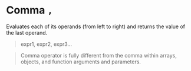 # Comma `,`

Evaluates each of its operands (from left to right) and returns the value of the last operand.

> expr1, expr2, expr3...




> Comma operator is fully different from the comma within arrays, objects, and function arguments and parameters.